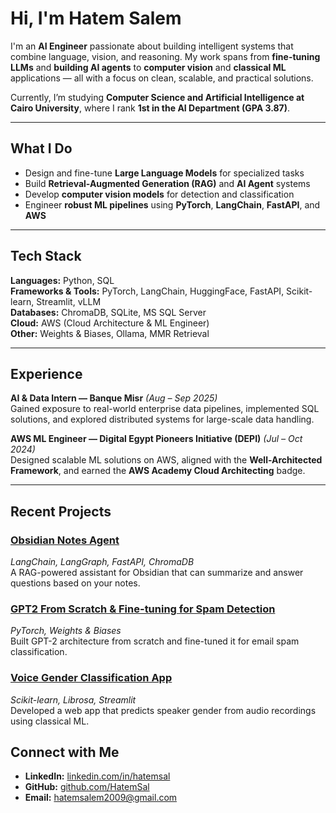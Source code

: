 # Hi, I'm Hatem Salem

I'm an **AI Engineer** passionate about building intelligent systems that combine language, vision, and reasoning. My work spans from **fine-tuning LLMs** and **building AI agents** to **computer vision** and **classical ML** applications — all with a focus on clean, scalable, and practical solutions.

Currently, I’m studying **Computer Science and Artificial Intelligence at Cairo University**, where I rank **1st in the AI Department (GPA 3.87)**.  

---

## What I Do

- Design and fine-tune **Large Language Models** for specialized tasks  
- Build **Retrieval-Augmented Generation (RAG)** and **AI Agent** systems  
- Develop **computer vision models** for detection and classification  
- Engineer **robust ML pipelines** using **PyTorch**, **LangChain**, **FastAPI**, and **AWS**

---

## Tech Stack

**Languages:** Python, SQL  
**Frameworks & Tools:** PyTorch, LangChain, HuggingFace, FastAPI, Scikit-learn, Streamlit, vLLM  
**Databases:** ChromaDB, SQLite, MS SQL Server  
**Cloud:** AWS (Cloud Architecture & ML Engineer)  
**Other:** Weights & Biases, Ollama, MMR Retrieval  

---

## Experience

**AI & Data Intern — Banque Misr** *(Aug – Sep 2025)*  
Gained exposure to real-world enterprise data pipelines, implemented SQL solutions, and explored distributed systems for large-scale data handling.

**AWS ML Engineer — Digital Egypt Pioneers Initiative (DEPI)** *(Jul – Oct 2024)*  
Designed scalable ML solutions on AWS, aligned with the **Well-Architected Framework**, and earned the **AWS Academy Cloud Architecting** badge.

---

## Recent Projects

### [Obsidian Notes Agent](#)
*LangChain, LangGraph, FastAPI, ChromaDB*  
A RAG-powered assistant for Obsidian that can summarize and answer questions based on your notes.  

### [GPT2 From Scratch & Fine-tuning for Spam Detection](#)
*PyTorch, Weights & Biases*  
Built GPT-2 architecture from scratch and fine-tuned it for email spam classification.  

### [Voice Gender Classification App](#)
*Scikit-learn, Librosa, Streamlit*  
Developed a web app that predicts speaker gender from audio recordings using classical ML.  



## Connect with Me

- **LinkedIn:** [linkedin.com/in/hatemsal](https://www.linkedin.com/in/hatemsal/)  
- **GitHub:** [github.com/HatemSal](https://github.com/HatemSal)  
- **Email:** [hatemsalem2009@gmail.com](mailto:hatemsalem2009@gmail.com)

